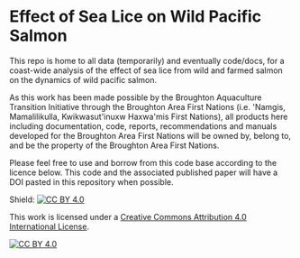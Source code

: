 # Effect of Sea Lice on Wild Pacific Salmon 

This repo is home to all data (temporarily) and eventually code/docs, for a coast-wide analysis of the effect of sea lice from wild and farmed salmon on the dynamics of wild pacific salmon. 

As this work has been made possible by the Broughton Aquaculture Transition Initiative through the Broughton Area First Nations (i.e. 'Namgis, Mamalilikulla, Kwikwasut'inuxw Haxwa'mis First Nations), all products here including documentation, code, reports, recommendations and manuals developed for the Broughton Area First Nations will be owned by, belong to, and be the property of the Broughton Area First Nations. 

Please feel free to use and borrow from this code base according to the licence below. This code and the associated published paper will have a DOI pasted in this repository when possible.

Shield: [![CC BY 4.0][cc-by-shield]][cc-by]

This work is licensed under a
[Creative Commons Attribution 4.0 International License][cc-by].

[![CC BY 4.0][cc-by-image]][cc-by]

[cc-by]: http://creativecommons.org/licenses/by/4.0/
[cc-by-image]: https://i.creativecommons.org/l/by/4.0/88x31.png
[cc-by-shield]: https://img.shields.io/badge/License-CC%20BY%204.0-lightgrey.svg
